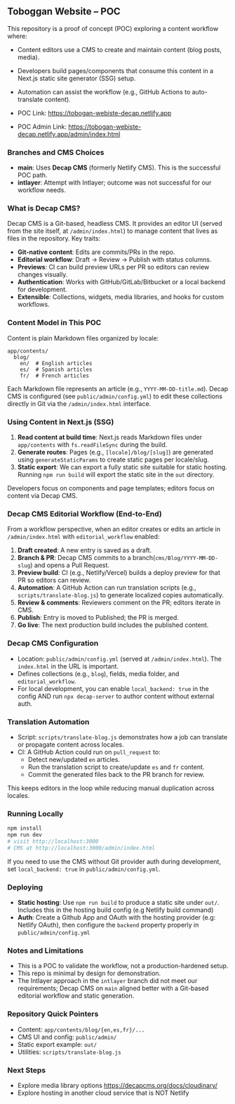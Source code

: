 ## Toboggan Website – POC

This repository is a proof of concept (POC) exploring a content workflow where:

- Content editors use a CMS to create and maintain content (blog posts, media).
- Developers build pages/components that consume this content in a Next.js static site generator (SSG) setup.
- Automation can assist the workflow (e.g., GitHub Actions to auto-translate content).

- POC Link: https://tobogan-webiste-decap.netlify.app
- POC Admin Link: https://tobogan-webiste-decap.netlify.app/admin/index.html

### Branches and CMS Choices

- **main**: Uses **Decap CMS** (formerly Netlify CMS). This is the successful POC path.
- **intlayer**: Attempt with Intlayer; outcome was not successful for our workflow needs.

### What is Decap CMS?

Decap CMS is a Git-based, headless CMS. It provides an editor UI (served from the site itself, at `/admin/index.html`) to manage content that lives as files in the repository. Key traits:

- **Git-native content**: Edits are commits/PRs in the repo.
- **Editorial workflow**: Draft → Review → Publish with status columns.
- **Previews**: CI can build preview URLs per PR so editors can review changes visually.
- **Authentication**: Works with GitHub/GitLab/Bitbucket or a local backend for development.
- **Extensible**: Collections, widgets, media libraries, and hooks for custom workflows.

### Content Model in This POC

Content is plain Markdown files organized by locale:

```
app/contents/
  blog/
    en/  # English articles
    es/  # Spanish articles
    fr/  # French articles
```

Each Markdown file represents an article (e.g., `YYYY-MM-DD-title.md`). Decap CMS is configured (see `public/admin/config.yml`) to edit these collections directly in Git via the `/admin/index.html` interface.

### Using Content in Next.js (SSG)

1. **Read content at build time**: Next.js reads Markdown files under `app/contents` with `fs.readFileSync` during the build.
2. **Generate routes**: Pages (e.g., `[locale]/blog/[slug]`) are generated using `generateStaticParams` to create static pages per locale/slug.
3. **Static export**: We can export a fully static site suitable for static hosting. Running `npm run build` will export the static site in the `out` directory.

Developers focus on components and page templates; editors focus on content via Decap CMS.

### Decap CMS Editorial Workflow (End-to-End)

From a workflow perspective, when an editor creates or edits an article in `/admin/index.html` with `editorial_workflow` enabled:

1. **Draft created**: A new entry is saved as a draft.
2. **Branch & PR**: Decap CMS commits to a branch(`cms/Blog/YYYY-MM-DD-slug`) and opens a Pull Request.
3. **Preview build**: CI (e.g., Netlify/Vercel) builds a deploy preview for that PR so editors can review.
4. **Automation**: A GitHub Action can run translation scripts (e.g., `scripts/translate-blog.js`) to generate localized copies automatically.
5. **Review & comments**: Reviewers comment on the PR; editors iterate in CMS.
6. **Publish**: Entry is moved to Published; the PR is merged.
7. **Go live**: The next production build includes the published content.

### Decap CMS Configuration

- Location: `public/admin/config.yml` (served at `/admin/index.html`). The `index.html` in the URL is important.
- Defines collections (e.g., `blog`), fields, media folder, and `editorial_workflow`.
- For local development, you can enable `local_backend: true` in the config AND run `npx decap-server` to author content without external auth. 

### Translation Automation

- Script: `scripts/translate-blog.js` demonstrates how a job can translate or propagate content across locales.
- CI: A GitHub Action could run on `pull_request` to:
  - Detect new/updated `en` articles.
  - Run the translation script to create/update `es` and `fr` content.
  - Commit the generated files back to the PR branch for review.

This keeps editors in the loop while reducing manual duplication across locales.

### Running Locally

```bash
npm install
npm run dev
# visit http://localhost:3000
# CMS at http://localhost:3000/admin/index.html
```

If you need to use the CMS without Git provider auth during development, set `local_backend: true` in `public/admin/config.yml`.

### Deploying

- **Static hosting**: Use `npm run build` to produce a static site under `out/`. Includes this in the hosting build config (e.g Netlify build command)
- **Auth**: Create a Github App and OAuth with the hosting provider (e.g: Netlify OAuth), then configure the `backend` property properly in `public/admin/config.yml`

### Notes and Limitations

- This is a POC to validate the workflow, not a production-hardened setup.
- This repo is minimal by design for demonstration.
- The Intlayer approach in the `intlayer` branch did not meet our requirements; Decap CMS on `main` aligned better with a Git-based editorial workflow and static generation.

### Repository Quick Pointers

- Content: `app/contents/blog/{en,es,fr}/...`
- CMS UI and config: `public/admin/`
- Static export example: `out/`
- Utilities: `scripts/translate-blog.js`

### Next Steps

- Explore media library options https://decapcms.org/docs/cloudinary/
- Explore hosting in another cloud service that is NOT Netlify